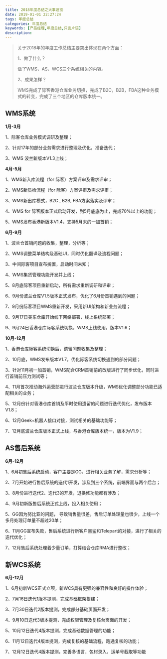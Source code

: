 ```yaml
---
title: 2018年度总结之大事速览
date: 2019-01-01 22:27:24
tags: 年度总结
categories: 年度总结
keywords: [产品经理,年度总结,只言片语]
description: 
---
```



> 关于2018年的年度工作总结主要突出体现在两个方面：
>
> 1、做了什么？
>
> 做了WMS，AS，WCS三个系统相关的内容。
>
> 2、成果怎样？
>
> WMS完成了际客香港仓库业务切换，完成了B2C，B2B，FBA这种业务模式的转变，完成了三个地区的仓库版本统一。

<!--more-->



## WMS系统

**1月-3月**

1、际客仓库业务模式调研及整理；

2、针对17年的部分业务需求进行整理及优化，准备迭代；

3、WMS 波兰新版本V1.3上线；

**4月-5月**

1、WMS新入库流程（for 际客）方案评审及需求评审；

2、WMS新质检流程（for 际客）方案评审及需求评审；

3、WMS新出库模式，B2C , B2B,  FBA方案落实及评审；

4、WMS for 际客版本正式启动开发，到5月底底为止，完成70%以上的功能；

5、WMS发布香港新版本V1.4，支持5月末的一加首销；

**6月-9月**

1、波兰仓首销问题的收集，整理，分析等；

2、WMS调整菜单结构及基础UI，同时优化翻译及流程问题；

3、中间际客项目宣布搁置，启动时间未知；

4、WMS集货管理功能开发并上线；

5、8月底际客项目重新启动，所有需求重新调研和评审；

6、9月份波兰仓库V1.5版本正式发布，优化了6月份首销遇到的问题；

7、9月份际客项目WMS重新开发，采用新UI架构和新业务流程；

8、9月17日美东仓库开始线下网络部署，线上系统部署；

9、9月24日香港仓库际客系统切换，WMS上线使用，版本V1.6；

**10月-12月**

1、香港仓库际客系统切换后，遗留问题收集及整理；

2、10月底，WMS发布版本V1.7，优化际客系统切换遇到的部分问题；

3、针对11月初一加首销，WMS配合CRM首销前的改版进行了同步优化，同时进行首销前压力测试等；

4、11月首次推动海外运营部进行波兰仓库版本升级，WMS优化调整部分功能已适配相关的业务；

5、12月份针对香港仓库首销及平时使用遗留的问题进行迭代优化，发布版本V1.8；

6、12月Geek+机器人接口对接，测试相关的基础功能等；

7、12月底波兰仓库版本正式上线，与香港仓库版本统一，版本为V1.9；

## AS售后系统

**6月-12月**

1、6月初售后系统启动，客户主要是GG，进行相关业务了解，需求分析等；

2、7月开始进行售后系统的迭代1开发，涉及到三个系统，前端界面与两个后台；

3、8月份进行迭代2、迭代3的开发，退换修功能都有涉及；

4、9月初新版售后系统正式上线，投入相关使用；

5、GG因为努比亚的问题， 导致销售量很差，售后订单处理量也很少，上线一个多月处理订单量不超过20单；

6、11月GG宣布失败，售后系统进行新客户黑鲨和Telepart的对接，进行了相关的迭代优化；

7、12月售后系统处理着少量订单，打算结合仓库RMA进行整改；

## 新WCS系统

**6月-12月**

1、6月初新WCS正式立项，新WCS具有更强的兼容性和良好的操作体验；

2、7月16日迭代1版本提测，完成基础框架搭建；

3、7月30日迭代2版本提测，完成部分基础页面开发；

4、9月10日迭代3版本提测，完成权限管理及复核台页面的开发；

5、10月12日迭代4版本提测，完成基础数据管理的功能；

6、11月12日迭代4版本提测，完成复核的基础流程，跑通复核的功能；

7、12月12日迭代4版本提测，完善多语言，包材录入，运单号截取等功能